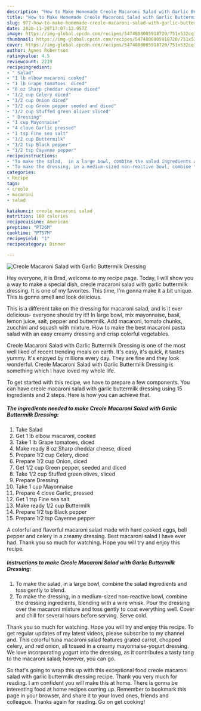 ```yaml
---
description: "How to Make Homemade Creole Macaroni Salad with Garlic Buttermilk Dressing"
title: "How to Make Homemade Creole Macaroni Salad with Garlic Buttermilk Dressing"
slug: 977-how-to-make-homemade-creole-macaroni-salad-with-garlic-buttermilk-dressing
date: 2020-11-28T17:07:12.957Z
image: https://img-global.cpcdn.com/recipes/5474808005918720/751x532cq70/creole-macaroni-salad-with-garlic-buttermilk-dressing-recipe-main-photo.jpg
thumbnail: https://img-global.cpcdn.com/recipes/5474808005918720/751x532cq70/creole-macaroni-salad-with-garlic-buttermilk-dressing-recipe-main-photo.jpg
cover: https://img-global.cpcdn.com/recipes/5474808005918720/751x532cq70/creole-macaroni-salad-with-garlic-buttermilk-dressing-recipe-main-photo.jpg
author: Agnes Robertson
ratingvalue: 4.5
reviewcount: 2219
recipeingredient:
- " Salad"
- "1 lb elbow macaroni cooked"
- "1 lb Grape tomatoes  diced"
- "8 oz Sharp cheddar cheese diced"
- "1/2 cup Celery diced"
- "1/2 cup Onion diced"
- "1/2 cup Green pepper seeded and diced"
- "1/2 cup Stuffed green olives sliced"
- " Dressing"
- "1 cup Mayonnaise"
- "4 clove Garlic pressed"
- "1 tsp Fine sea salt"
- "1/2 cup Buttermilk"
- "1/2 tsp Black pepper"
- "1/2 tsp Cayenne pepper"
recipeinstructions:
- "To make the salad,  in a large bowl, combine the salad ingredients and toss gently to blend."
- "To make the dressing, in a medium-sized non-reactive bowl, combine the dressing ingredients,  blending with a wire whisk. Pour the dressing over the macaroni mixture and toss gently to coat everything well. Cover and chill for several hours before serving. Serve cold."
categories:
- Recipe
tags:
- creole
- macaroni
- salad

katakunci: creole macaroni salad 
nutrition: 160 calories
recipecuisine: American
preptime: "PT26M"
cooktime: "PT57M"
recipeyield: "1"
recipecategory: Dinner

---
```



![Creole Macaroni Salad with Garlic Buttermilk Dressing](https://img-global.cpcdn.com/recipes/5474808005918720/751x532cq70/creole-macaroni-salad-with-garlic-buttermilk-dressing-recipe-main-photo.jpg)

Hey everyone, it is Brad, welcome to my recipe page. Today, I will show you a way to make a special dish, creole macaroni salad with garlic buttermilk dressing. It is one of my favorites. This time, I'm gonna make it a bit unique. This is gonna smell and look delicious.

This is a different take on the dressing for macaroni salad, and is it ever delicious- everyone should try it!! In large bowl, mix mayonnaise, basil, lemon juice, salt, pepper and buttermilk. Add macaroni, tomato chunks, zucchini and squash with mixture. How to make the best macaroni pasta salad with an easy creamy dressing and crisp colorful vegetables.

Creole Macaroni Salad with Garlic Buttermilk Dressing is one of the most well liked of recent trending meals on earth. It's easy, it's quick, it tastes yummy. It's enjoyed by millions every day. They are fine and they look wonderful. Creole Macaroni Salad with Garlic Buttermilk Dressing is something which I have loved my whole life.


To get started with this recipe, we have to prepare a few components. You can have creole macaroni salad with garlic buttermilk dressing using 15 ingredients and 2 steps. Here is how you can achieve that.

<!--inarticleads1-->

##### The ingredients needed to make Creole Macaroni Salad with Garlic Buttermilk Dressing:

1. Take  Salad
1. Get 1 lb elbow macaroni, cooked
1. Take 1 lb Grape tomatoes,  diced
1. Make ready 8 oz Sharp cheddar cheese, diced
1. Prepare 1/2 cup Celery, diced
1. Prepare 1/2 cup Onion, diced
1. Get 1/2 cup Green pepper, seeded and diced
1. Take 1/2 cup Stuffed green olives, sliced
1. Prepare  Dressing
1. Take 1 cup Mayonnaise
1. Prepare 4 clove Garlic, pressed
1. Get 1 tsp Fine sea salt
1. Make ready 1/2 cup Buttermilk
1. Prepare 1/2 tsp Black pepper
1. Prepare 1/2 tsp Cayenne pepper


A colorful and flavorful macaroni salad made with hard cooked eggs, bell pepper and celery in a creamy dressing. Best macaroni salad I have ever had. Thank you so much for watching. Hope you will try and enjoy this recipe. 

<!--inarticleads2-->

##### Instructions to make Creole Macaroni Salad with Garlic Buttermilk Dressing:

1. To make the salad,  in a large bowl, combine the salad ingredients and toss gently to blend.
1. To make the dressing, in a medium-sized non-reactive bowl, combine the dressing ingredients,  blending with a wire whisk. Pour the dressing over the macaroni mixture and toss gently to coat everything well. Cover and chill for several hours before serving. Serve cold.


Thank you so much for watching. Hope you will try and enjoy this recipe. To get regular updates of my latest videos, please subscribe to my channel and. This colorful tuna macaroni salad features grated carrot, chopped celery, and red onion, all tossed in a creamy mayonnaise-yogurt dressing. We love incorporating yogurt into the dressing, as it contributes a tasty tang to the macaroni salad; however, you can go. 

So that's going to wrap this up with this exceptional food creole macaroni salad with garlic buttermilk dressing recipe. Thank you very much for reading. I am confident you will make this at home. There is gonna be interesting food at home recipes coming up. Remember to bookmark this page in your browser, and share it to your loved ones, friends and colleague. Thanks again for reading. Go on get cooking!
